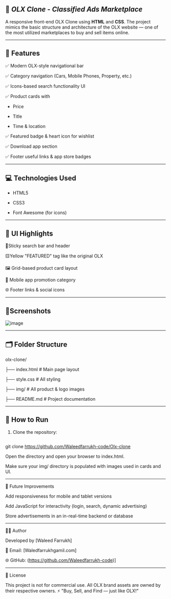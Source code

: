  ## 🛒  *OLX Clone - Classified Ads Marketplace*

A responsive front-end OLX Clone using **HTML** and **CSS**. The project mimics the basic structure and architecture of the OLX website — one of the most utilized marketplaces to buy and sell items online.

---

##  🌟  Features

✅ Modern OLX-style navigational bar

✅ Category navigation (Cars, Mobile Phones, Property, etc.)

✅ Icons-based search functionality UI

✅ Product cards with

- Price

- Title

- Time & location

✅ Featured badge & heart icon for wishlist

✅ Download app section

✅ Footer useful links & app store badges

---

## 💻 Technologies Used
- HTML5

- CSS3

- Font Awesome (for icons)

---

## 🎨  UI Highlights

📌Sticky search bar and header

🟨Yellow "FEATURED" tag like the original OLX

🖼 Grid-based product card layout

📱 Mobile app promotion category

🌐 Footer links & social icons

---

## 📸Screenshots

![image](https://github.com/user-attachments/assets/20081d40-880d-4074-ac5f-b303cfddcb1f)

---

## 🗂️ Folder Structure

olx-clone/

 ├── index.html        # Main page layout 

├── style.css          # All styling 

├── img/               # All product & logo images 

├── README.md          # Project documentation

---

##  🚀  How to Run

1. Clone the repository:
```
```
git clone https://github.com/Waleedfarrukh-code/Olx-clone

Open the directory and open your browser to index.html.

Make sure your img/ directory is populated with images used in cards and UI.

---

🎯  Future Improvements

Add responsiveness for mobile and tablet versions

Add JavaScript for interactivity (login, search, dynamic advertising)

Store advertisements in an in-real-time backend or database

---

🧑‍💻 Author

Developed by [Waleed Farrukh]

📧 Email: [Waledfarrukhgamil.com]

🌐 GitHub: (https://github.com/Waleedfarrukh-code)]

---

📜 License

This project is not for commercial use. All OLX brand assets are owned by their respective owners. ⚡ "Buy, Sell, and Find — just like OLX!"




